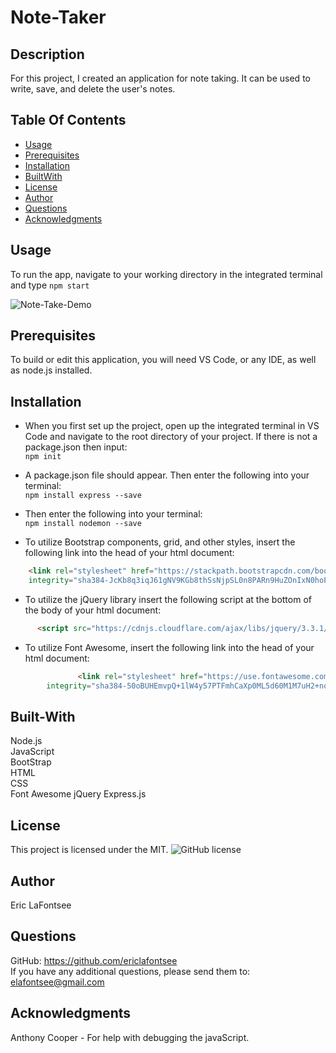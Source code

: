 # Note-Taker
## Description
For this project, I created an application for note taking. It can be used to write, save, and delete the user's notes.

## Table Of Contents
* [Usage](#Usage)
* [Prerequisites](#Prerequisites)
* [Installation](#Installation)
* [BuiltWith](#Built-With)
* [License](#License)
* [Author](#Author)
* [Questions](#Questions)
* [Acknowledgments](#Acknowledgments)


## Usage
To run the app, navigate to your working directory in the integrated terminal and type ```npm start```


![Note-Take-Demo](Note-Taker-Demo.gif)

## Prerequisites
To build or edit this application, you will need VS Code, or any IDE, as well as node.js installed.

## Installation
* When you first set up the project, open up the integrated terminal in VS Code and navigate to the root directory of your project. If there is not a package.json then input:  
```npm init ```

* A package.json file should appear. Then enter the following into your terminal:  
```npm install express --save ```

* Then enter the following into your terminal:  
```npm install nodemon --save ```

* To utilize Bootstrap components, grid, and other styles, insert the following link into the head of your html document:

```html
    <link rel="stylesheet" href="https://stackpath.bootstrapcdn.com/bootstrap/4.5.2/css/bootstrap.min.css"
    integrity="sha384-JcKb8q3iqJ61gNV9KGb8thSsNjpSL0n8PARn9HuZOnIxN0hoP+VmmDGMN5t9UJ0Z" crossorigin="anonymous">
```
* To utilize the jQuery library insert the following script at the bottom of the body of your html document:

```html
      <script src="https://cdnjs.cloudflare.com/ajax/libs/jquery/3.3.1/jquery.min.js"></script>
```

* To utilize Font Awesome, insert the following link into the head of your html document:

```html
               <link rel="stylesheet" href="https://use.fontawesome.com/releases/v5.8.1/css/all.css"
        integrity="sha384-50oBUHEmvpQ+1lW4y57PTFmhCaXp0ML5d60M1M7uH2+nqUivzIebhndOJK28anvf" crossorigin="anonymous" />

```

## Built-With
Node.js  
JavaScript  
BootStrap  
HTML  
CSS  
Font Awesome 
jQuery
Express.js

## License 
This project is licensed under the MIT. 
![GitHub license](https://img.shields.io/badge/license-MIT-blue.svg)

## Author
Eric LaFontsee 

## Questions
GitHub: https://github.com/ericlafontsee   
If you have any additional questions, please send them to: elafontsee@gmail.com


## Acknowledgments
Anthony Cooper - For help with debugging the javaScript.

  
 







